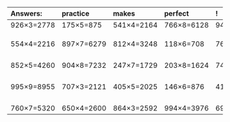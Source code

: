 | Answers: | practice | makes | perfect | ! |
| :--- | :--- | :--- | :--- | :--- |
| 926×3=2778 | 175×5=875 | 541×4=2164 | 766×8=6128 | 948×8=7584 | 
|   |   |   |   |   | 
|   |   |   |   |   | 
|   |   |   |   |   | 
| 554×4=2216 | 897×7=6279 | 812×4=3248 | 118×6=708 | 767×3=2301 | 
|   |   |   |   |   | 
|   |   |   |   |   | 
|   |   |   |   |   | 
|   |   |   |   |   | 
| 852×5=4260 | 904×8=7232 | 247×7=1729 | 203×8=1624 | 742×4=2968 | 
|   |   |   |   |   | 
|   |   |   |   |   | 
|   |   |   |   |   | 
|   |   |   |   |   | 
| 995×9=8955 | 707×3=2121 | 405×5=2025 | 146×6=876 | 417×5=2085 | 
|   |   |   |   |   | 
|   |   |   |   |   | 
|   |   |   |   |   | 
|   |   |   |   |   | 
| 760×7=5320 | 650×4=2600 | 864×3=2592 | 994×4=3976 | 693×7=4851 | 
